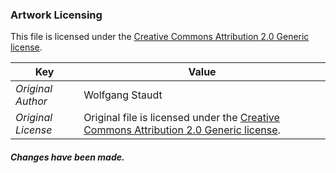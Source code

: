 ### Artwork Licensing

This file is licensed under the [Creative Commons Attribution 2.0 Generic license](https://creativecommons.org/licenses/by/2.0/deed.en).

| Key         | Value     |
| ----------- | ----------|
| *Original Author*    | Wolfgang Staudt |
| *Original License*   | Original file is licensed under the [Creative Commons Attribution 2.0 Generic license](https://creativecommons.org/licenses/by/2.0/deed.en). |

##### Changes have been made.
